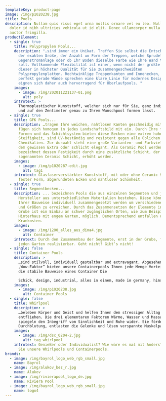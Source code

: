 ```yaml
---
templateKey: product-page
image: /img/p1020238.jpg
title: Pools
description: Nullam quis risus eget urna mollis ornare vel eu leo. Nullam id
  dolor id nibh ultricies vehicula ut id elit. Donec ullamcorper nulla non metus
  auctor fringilla.
productElement:
  - single: true
    title: Polypropylen Pools...
    description: "…sind immer ein Unikat. Treffen Sie selbst die Entscheidung nach
      der exakten Größe, der Anzahl un Form der Treppen, welche Sprudelbank und
      Gegenstromanlage oder ob Ihr Boden dieselbe Farbe wie Ihre Wand tragen
      soll. Vollkommende Flexibilität ist einer, wenn nicht der größte Vorteil
      dieser in höchster Qualität für Sie zusammengeschweißten
      Polypropylenplatten. Rechtwinklige Treppenkanten und Innenecken, sowie
      perfekt gerade Wände sprechen eine klare Linie für modernes Design und
      eignen sich daher auch hervorragend für Überlaufpools. "
    images:
      - image: /img/202011221137-01.png
        alt: poly
    introtext: >
      Thermoplastischer Kunststoff, welcher sich nur für Sie, ganz individuell
      und auf den Zentimeter genau zu Ihrem Wunschpool formen lässt.
  - single: true
    title: GFK Pools...
    description: …tragen Ihre weichen, nahtlosen Kanten geschmeidig mit stolz und
      fügen sich homogen in jedes Landschaftsbild mit ein. Durch Ihre festen
      Formen und das Schichtsystem bieten diese Becken eine extrem hohe
      Steifigkeit, sind UV-beständig und resistent gegen alle üblichen
      Chemikalien. Zur Auswahl steht eine große Varianten- und Farbvielfalt mit
      dem gewissen Extra oder schlicht elegant. Als Ceramic Pool werden Becken
      bezeichnet dessen Festigkeit durch eine zusätzliche Schicht, der
      sogenannten Ceramic Schicht, erhöht werden.
    images:
      - image: /img/p1020287-edit.jpg
        alt: tag1
    introtext: Glasfaserverstärkter Kunststoff, mit oder ohne Ceramic Schicht in
      fester Form, abgerundeten Ecken und nahtloser Schönheit.
  - single: true
    title: Segmentbecken...
    description: ... bezeichnen Pools die aus einzelnen Segmenten und je nach
      Hersteller aus unterschiedlichen Materialien bestehen. Diese können in
      Ihrer Bauweise individuell zusammengesetzt werden um verschiedene Formen
      und Größen zu erreichen. Durch das Zusammensetzen der Elemente in der
      Grube ist ein Einbau an schwer zugänglichen Orten, wie zum Beispiel einem
      Hinterhaus mit engem Garten, möglich. Dementsprechend entfallen die
      Krankosten.
    images:
      - image: /img/1200_alles_aus_dina4.jpg
        alt: Container
    introtext: Durch den Zusammenbau der Segmente, erst in der Grube, für wirklich
      jeden Garten realisierbar. Geht nicht? Gibt’s nicht!
  - single: false
    title: Container Pools
    description: >
      …sind stilvoll, individuell gestaltbar und extravagant. Abgesehen vom
      „Wow-Faktor“ bieten unsere Containerpools Ihnen jede Menge Vorteile. Durch
      die stabile Bauweise eines Container Die 

      Schick, design, industrial, alles in einem, made in germany, hinstellbar, stilvoll
    images:
      - image: /img/p1020238.jpg
        alt: Container Pools
  - single: false
    title: Whirlpool
    description: >
      …beleben Körper und Geist und helfen Ihnen dem stressigen Alltag zu
      entfliehen. Die drei elementaren Faktoren Wärme, Wasser und Massage
      spiegeln den Inbegriff von Sinnlichkeit und Ruhe wider. Sie fördern die
      Durchblutung, entlasten die Gelenke und lösen verspannte Muskelpartien.
    images:
      - image: /img/dsc_0204-2.jpg
        alt: tag whirlpool
    introtext: Genießer oder Individualist? Wie wäre es mal mit Anders? Entdecken
      Sie unsere Whirlpools und Containerpools.
brands:
  - image: /img/bayrol_logo_web_rgb_small.jpg
    name: Bayrol
  - image: /img/alukov_bez_r.jpg
    name: Alukov
  - image: /img/rivierapool_logo_de.jpg
    name: Riviera Pool
  - image: /img/bayrol_logo_web_rgb_small.jpg
    name: logo4
---
```

